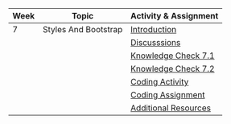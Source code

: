 | Week | Topic                | Activity & Assignment          |
|------|----------------------|--------------------------------|
| 7    | Styles And Bootstrap | [Introduction](./Introduction%20And%20Instructions.pdf)                   |
|      |                      | [Discusssions]()                   |
|      |                      | [Knowledge Check 7.1](https://docs.google.com/forms/d/1uDCTSEv0MGuRwrb4SbB85tCO9TG-BKdF9jWL-3WvYuE/edit)            |
|      |                      | [Knowledge Check 7.2]()            |
|      |                      | [Coding Activity](https://classroom.github.com/a/MMAzP_Ak) |
|      |                      | [Coding Assignment](https://classroom.github.com/a/J0AQX42q) |
|      |                      | [Additional Resources](./Additional%20Resources.pdf)           |
